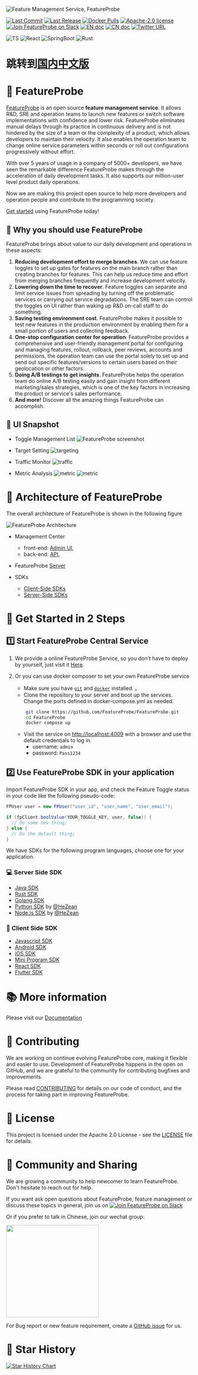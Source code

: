 ![Feature Management Service, FeatureProbe](./pictures/featureprobe_title.png)


[![Last Commit](https://img.shields.io/github/last-commit/FeatureProbe/FeatureProbe)](https://github.com/FeatureProbe/FeatureProbe)
[![Last Release](https://img.shields.io/github/v/release/featureprobe/featureprobe)](https://github.com/FeatureProbe/FeatureProbe/releases)
[![Docker Pulls](https://img.shields.io/docker/pulls/featureprobe/api)](https://hub.docker.com/u/featureprobe)
[![Apache-2.0 license](https://img.shields.io/github/license/FeatureProbe/FeatureProbe)](https://github.com/FeatureProbe/FeatureProbe/blob/main/LICENSE)
[![Join FeatureProbe on Slack](https://img.shields.io/badge/slack-join-blue?logo=slack)](https://join.slack.com/t/featureprobe/shared_invite/zt-1qjcgy22s-1eeqZLs~RpoyovG8hMZu4w)
[![EN doc](https://img.shields.io/badge/Docs-English-blue.svg)](https://docs.featureprobe.com/)
[![CN doc](https://img.shields.io/badge/文档-中文版-blue.svg)](https://docs.featureprobe.com/zh-CN/)
[![Twitter URL](https://img.shields.io/twitter/url/https/twitter.com/FeatureProbe.svg?style=social&label=FeatureProbe)](https://twitter.com/FeatureProbe)

![TS](https://img.shields.io/badge/TypeScript-3178C6.svg?style=for-the-badge&logo=TypeScript&logoColor=white)
![React](https://img.shields.io/badge/React-61DAFB.svg?style=for-the-badge&logo=React&logoColor=black)
![SpringBoot](https://img.shields.io/badge/Spring%20Boot-6DB33F.svg?style=for-the-badge&logo=Spring-Boot&logoColor=white)
![Rust](https://img.shields.io/badge/rust-%23000000.svg?style=for-the-badge&logo=rust&logoColor=white)


# 跳转到[国内中文版](https://gitee.com/featureprobe/FeatureProbe/blob/main/README_CN.md)


# 💎 FeatureProbe 

[FeatureProbe](https://featureprobe.com/) is an open source **feature management service**. 
It allows R&D, SRE and operation teams to launch new features or switch software implementations with confidence and lower risk.
FeatureProbe eliminates manual delays through its practice in continuous delivery and is not hindered by the size of a 
team or the complexity of a product, which allows developers to maintain their velocity. 
It also enables the operation team to change online service parameters within seconds or roll out configurations progressively 
without effort.

With over 5 years of usage in a company of 5000+ developers, we have seen the remarkable difference FeatureProbe makes
through the acceleration of daily development tasks. It also supports our million-user level product daily operations.

Now we are making this project open source to help more developers and operation people and contribute to the programming society. 

[Get started](https://app.featureprobe.com) using FeatureProbe today!

## 🚀 Why you should use FeatureProbe

FeatureProbe brings about value to our daily development and operations in these aspects:

1. **Reducing development effort to merge branches**. 
We can use feature toggles to set up gates for features on the 
main branch rather than creating branches for features. 
This can help us reduce time and effort from merging branches frequently and increase 
development velocity.
2. **Lowering down the time to recover**. 
Feature toggles can separate and limit service issues from spreading by turning off the problematic services or carrying
out service degradations. The SRE team can control the toggles on UI rather than waking up R&D on-call staff to do something.
3. **Saving testing environment cost**. 
FeatureProbe makes it possible to test new features in the production
environment by enabling them for a small portion of users and collecting feedback.
4. **One-stop configuration center for operation**. 
FeatureProbe provides a comprehensive and user-friendly management portal for configuring and managing features, 
rollout, rollback, peer reviews, accounts and permissions, the operation team can use the portal solely to set up and send out specific features/versions to 
certain users based on their geolocation or other factors. 
5. **Doing A/B testings to get insights**. 
FeatureProbe helps the operation team do online A/B testing easily and gain insight
from different marketing/sales strategies, which is one of the key factors in increasing the product or service's 
sales performance.
6. **And more!** 
Discover all the amazing things FeatureProbe can accomplish. 

## 🔎 UI Snapshot

* Toggle Management List
![FeatureProbe screenshot](./pictures/toggles_en.png) 

* Target Setting
![targeting](./pictures/targeting_en.png)

* Traffic Monitor
![traffic](./docs/pictures/evaluations_en.png)

* Metric Analysis
![metric](./docs/pictures/metric_config_en.png)
![metric](./docs/pictures/metric_en.png)

# 🧩 Architecture of FeatureProbe

The overall architecture of FeatureProbe is shown in the following figure

![FeatureProbe Architecture](./pictures/feature_probe_architecture.png)

* Management Center
   * front-end: [Admin UI](https://github.com/FeatureProbe/FeatureProbe/tree/main/ui), 
   * back-end: [API](https://github.com/FeatureProbe/FeatureProbe/tree/main/api), 

* FeatureProbe [Server](https://github.com/FeatureProbe/FeatureProbe/tree/main/server)

* SDKs
   * [Client-Side SDKs](#client-side-sdk)
   * [Server-Side SDKs](#server-side-sdk)


# 🍭 Get Started in 2 Steps

## 1️⃣ Start FeatureProbe Central Service

1. We provide a online FeatureProbe Service, so you don't have to deploy by yourself, just visit it [Here](https://app.featureprobe.com).

1. Or you can use docker composer to set your own FeatureProbe service

   * Make sure you have [`git`](https://git-scm.com/) and [`docker`](https://www.docker.com/) installed. 。
   * Clone the repository to your server and boot up the services. Change the ports defined in docker-compose.yml as needed.
   
   ``` bash
       git clone https://github.com/FeatureProbe/FeatureProbe.git
       cd FeatureProbe
       docker compose up
   ```
   * Visit the service on [http://localhost:4009](http://localhost:4009) with a browser and use the default credentials to log in.
        - username: `admin`
        - password: `Pass1234`

## 2️⃣ Use FeatureProbe SDK in your application

Import FeatureProbe SDK in your app, and check the Feature Toggle status in your code like the following pseudo-code:

~~~ java
FPUser user = new FPUser("user_id", "user_name", "user_email");

if (fpClient.boolValue(YOUR_TOGGLE_KEY, user, false)) {
  // Do some new thing;
} else {
  // Do the default thing;
}
~~~

We have SDKs for the following program languages, choose one for your application.

### <a name="server-side-sdk"></a> 💻 **Server Side SDK**

* [Java SDK](https://github.com/FeatureProbe/server-sdk-java)
* [Rust SDK](https://github.com/FeatureProbe/server-sdk-rust)
* [Golang SDK](https://github.com/FeatureProbe/server-sdk-go)
* [Python SDK](https://github.com/FeatureProbe/server-sdk-python) by [@HeZean](https://github.com/HeZean)
* [Node.js SDK](https://github.com/FeatureProbe/server-sdk-node) by [@HeZean](https://github.com/HeZean)


### <a name="client-side-sdk"></a> 📲 **Client Side SDK**

* [Javascript SDK](https://github.com/FeatureProbe/client-sdk-js)
* [Android SDK](https://github.com/FeatureProbe/client-sdk-mobile)
* [iOS SDK](https://github.com/FeatureProbe/client-sdk-mobile)
* [Mini Program SDK](https://github.com/FeatureProbe/client-sdk-miniprogram)
* [React SDK](https://github.com/FeatureProbe/client-sdk-react)
* [Flutter SDK](https://github.com/FeatureProbe/client-sdk-flutter)


# 📚 More information

Please visit our [Documentation](https://docs.featureprobe.com/)

# 🙌 Contributing

We are working on continue evolving FeatureProbe core, making it flexible and easier to use. 
Development of FeatureProbe happens in the open on GitHub, and we are grateful to the 
community for contributing bugfixes and improvements.

Please read [CONTRIBUTING](CONTRIBUTING.md) for details on our code of conduct, and the process for 
taking part in improving FeatureProbe.


# 📜 License

This project is licensed under the Apache 2.0 License - see the [LICENSE](LICENSE) file for details.


# 🌈 Community and Sharing

We are growing a community to help newcomer to learn FeatureProbe. Don't hesitate to reach out for help.

If you want ask open questions about FeatureProbe, feature management or discuss these topics in general, join us on [![Join FeatureProbe on Slack](https://img.shields.io/badge/slack-join-blue?logo=slack)](https://join.slack.com/t/featureprobe/shared_invite/zt-1qjcgy22s-1eeqZLs~RpoyovG8hMZu4w) 

Or if you prefer to talk in Chinese, join our wechat group: 

<img src="./pictures/Wechat0715.png" width = "250" />

For Bug report or new feature requirement, create a [GitHub issue](https://github.com/FeatureProbe/FeatureProbe/issues/new/choose) for us.

# 🎢 Star History

[![Star History Chart](https://api.star-history.com/svg?repos=FeatureProbe/FeatureProbe&type=Date)](https://star-history.com/#FeatureProbe/FeatureProbe&Date)

